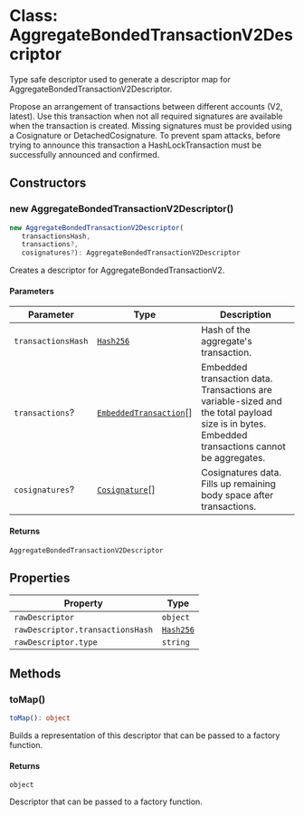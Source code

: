 # Class: AggregateBondedTransactionV2Descriptor

Type safe descriptor used to generate a descriptor map for AggregateBondedTransactionV2Descriptor.

Propose an arrangement of transactions between different accounts (V2, latest).
Use this transaction when not all required signatures are available when the transaction is created.
Missing signatures must be provided using a Cosignature or DetachedCosignature.
To prevent spam attacks, before trying to announce this transaction a HashLockTransaction must be successfully announced and confirmed.

## Constructors

### new AggregateBondedTransactionV2Descriptor()

```ts
new AggregateBondedTransactionV2Descriptor(
   transactionsHash, 
   transactions?, 
   cosignatures?): AggregateBondedTransactionV2Descriptor
```

Creates a descriptor for AggregateBondedTransactionV2.

#### Parameters

| Parameter | Type | Description |
| ------ | ------ | ------ |
| `transactionsHash` | [`Hash256`](../../../../index/classes/Hash256.md) | Hash of the aggregate's transaction. |
| `transactions`? | [`EmbeddedTransaction`](../../models/classes/EmbeddedTransaction.md)[] | Embedded transaction data. Transactions are variable-sized and the total payload size is in bytes. Embedded transactions cannot be aggregates. |
| `cosignatures`? | [`Cosignature`](../../models/classes/Cosignature.md)[] | Cosignatures data. Fills up remaining body space after transactions. |

#### Returns

`AggregateBondedTransactionV2Descriptor`

## Properties

| Property | Type |
| ------ | ------ |
| <a id="rawdescriptor"></a> `rawDescriptor` | `object` |
| `rawDescriptor.transactionsHash` | [`Hash256`](../../../../index/classes/Hash256.md) |
| `rawDescriptor.type` | `string` |

## Methods

### toMap()

```ts
toMap(): object
```

Builds a representation of this descriptor that can be passed to a factory function.

#### Returns

`object`

Descriptor that can be passed to a factory function.
